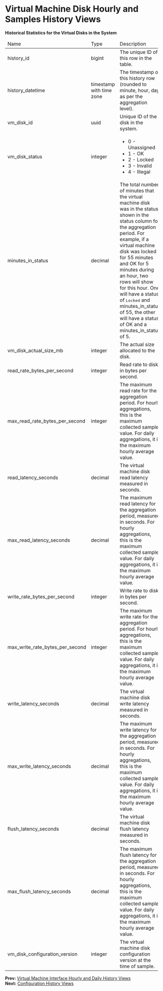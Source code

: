 # Virtual Machine Disk Hourly and Samples History Views

**Historical Statistics for the Virtual Disks in the System**

<table>
 <thead>
  <tr>
   <td>Name</td>
   <td>Type</td>
   <td>Description</td>
  </tr>
 </thead>
 <tbody>
  <tr>
   <td>history_id</td>
   <td>bigint</td>
   <td>The unique ID of this row in the table.</td>
  </tr>
  <tr>
   <td>history_datetime</td>
   <td>timestamp with time zone</td>
   <td>The timestamp of this history row (rounded to minute, hour, day as per the aggregation level).</td>
  </tr>
  <tr>
   <td>vm_disk_id</td>
   <td>uuid</td>
   <td>Unique ID of the disk in the system.</td>
  </tr>
  <tr>
   <td>vm_disk_status</td>
   <td>integer</td>
   <td>
    <ul>
     <li>0 - Unassigned</li>
     <li>1 - OK</li>
     <li>2 - Locked</li>
     <li>3 - Invalid</li>
     <li>4 - Illegal</li>
    </ul>
   </td>
  </tr>
  <tr>
   <td>minutes_in_status</td>
   <td>decimal</td>
   <td>The total number of minutes that the virtual machine disk was in the status shown in the status column for the aggregation period. For example, if a virtual machine disk was locked for 55 minutes and OK for 5 minutes during an hour, two rows will show for this hour. One will have a status of <tt>Locked</tt> and minutes_in_status of 55, the other will have a status of OK and a minutes_in_status of 5.</td>
  </tr>
  <tr>
   <td>vm_disk_actual_size_mb</td>
   <td>integer</td>
   <td>The actual size allocated to the disk.</td>
  </tr>
  <tr>
   <td>read_rate_bytes_per_second</td>
   <td>integer</td>
   <td>Read rate to disk in bytes per second.</td>
  </tr>
  <tr>
   <td>max_read_rate_bytes_per_second</td>
   <td>integer</td>
   <td>The maximum read rate for the aggregation period. For hourly aggregations, this is the maximum collected sample value. For daily aggregations, it is the maximum hourly average value.</td>
  </tr>
  <tr>
   <td>read_latency_seconds</td>
   <td>decimal</td>
   <td>The virtual machine disk read latency measured in seconds.</td>
  </tr>
  <tr>
   <td>max_read_latency_seconds</td>
   <td>decimal</td>
   <td>The maximum read latency for the aggregation period, measured in seconds. For hourly aggregations, this is the maximum collected sample value. For daily aggregations, it is the maximum hourly average value.</td>
  </tr>
  <tr>
   <td>write_rate_bytes_per_second</td>
   <td>integer</td>
   <td>Write rate to disk in bytes per second.</td>
  </tr>
  <tr>
   <td>max_write_rate_bytes_per_second</td>
   <td>integer</td>
   <td>The maximum write rate for the aggregation period. For hourly aggregations, this is the maximum collected sample value. For daily aggregations, it is the maximum hourly average value.</td>
  </tr>
  <tr>
   <td>write_latency_seconds</td>
   <td>decimal</td>
   <td>The virtual machine disk write latency measured in seconds.</td>
  </tr>
  <tr>
   <td>max_write_latency_seconds</td>
   <td>decimal</td>
   <td>The maximum write latency for the aggregation period, measured in seconds. For hourly aggregations, this is the maximum collected sample value. For daily aggregations, it is the maximum hourly average value.</td>
  </tr>
  <tr>
   <td>flush_latency_seconds</td>
   <td>decimal</td>
   <td>The virtual machine disk flush latency measured in seconds.</td>
  </tr>
  <tr>
   <td>max_flush_latency_seconds</td>
   <td>decimal</td>
   <td>The maximum flush latency for the aggregation period, measured in seconds. For hourly aggregations, this is the maximum collected sample value. For daily aggregations, it is the maximum hourly average value.</td>
  </tr>
  <tr>
   <td>vm_disk_configuration_version</td>
   <td>integer</td>
   <td>The virtual machine disk configuration version at the time of sample.</td>
  </tr>
 </tbody>
</table>

**Prev:** [Virtual Machine Interface Hourly and Daily History Views](Virtual_machine_interface_hourly_and_daily_history_views) <br>
**Next:** [Configuration History Views](Configuration_history_views)
